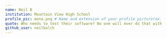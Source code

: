 ```yaml
---
name: Neil B
institution: Mountain View High School
profile_pic: mona.png # Name and extension of your profile picture(ex. mona.png)
quote: Who needs to test their software? No one will ever do that with it...
github_user: neilbalch
---
```

